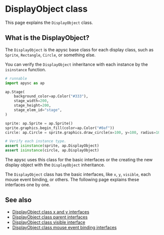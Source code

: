 # DisplayObject class

This page explains the `DisplayObject` class.

## What is the DisplayObject?

The `DisplayObject` is the apysc base class for each display class, such as  `Sprite`\, `Rectangle`\, `Circle`\, or something else.

You can verify the `DisplayObject` inheritance with each instance by the `isinstance` function.

```py
# runnable
import apysc as ap

ap.Stage(
    background_color=ap.Color("#333"),
    stage_width=200,
    stage_height=200,
    stage_elem_id="stage",
)

sprite: ap.Sprite = ap.Sprite()
sprite.graphics.begin_fill(color=ap.Color("#0af"))
circle: ap.Circle = sprite.graphics.draw_circle(x=100, y=100, radius=100)

# Verify each instance type.
assert isinstance(sprite, ap.DisplayObject)
assert isinstance(circle, ap.DisplayObject)
```

The apysc uses this class for the basic interfaces or the creating the new display object with the `DisplayObject` inheritance.

The `DisplayObject` class has the basic interfaces, like `x`\, `y`\, `visible`\, each mouse event binding, or others. The following page explains these interfaces one by one.

## See also

- [DisplayObject class x and y interfaces](display_object_x_and_y.md)
- [DisplayObject class parent interfaces](display_object_parent.md)
- [DisplayObject class visible interface](display_object_visible.md)
- [DisplayObject class mouse event binding interfaces](display_object_mouse_event.md)